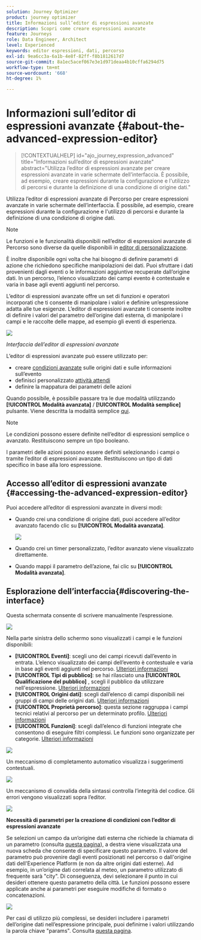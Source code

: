 ```yaml
---
solution: Journey Optimizer
product: journey optimizer
title: Informazioni sull’editor di espressioni avanzate
description: Scopri come creare espressioni avanzate
feature: Journeys
role: Data Engineer, Architect
level: Experienced
keywords: editor espressioni, dati, percorso
exl-id: 9ea6cc3a-6a1b-4e8f-82ff-f8b1812617d7
source-git-commit: 8a1ec5acef067e3e1d971deaa4b10cffa6294d75
workflow-type: tm+mt
source-wordcount: '668'
ht-degree: 1%

---
```


# Informazioni sull’editor di espressioni avanzate {#about-the-advanced-expression-editor}

>[!CONTEXTUALHELP]
>id="ajo_journey_expression_advanced"
>title="Informazioni sull’editor di espressioni avanzate"
>abstract="Utilizza l’editor di espressioni avanzate per creare espressioni avanzate in varie schermate dell’interfaccia. È possibile, ad esempio, creare espressioni durante la configurazione e l&#39;utilizzo di percorsi e durante la definizione di una condizione di origine dati."

Utilizza l’editor di espressioni avanzate di Percorso per creare espressioni avanzate in varie schermate dell’interfaccia. È possibile, ad esempio, creare espressioni durante la configurazione e l&#39;utilizzo di percorsi e durante la definizione di una condizione di origine dati.

>[!NOTE]
>
>Le funzioni e le funzionalità disponibili nell’editor di espressioni avanzate di Percorso sono diverse da quelle disponibili in [editor di personalizzazione](../../personalization/functions/functions.md).

È inoltre disponibile ogni volta che hai bisogno di definire parametri di azione che richiedono specifiche manipolazioni dei dati. Puoi sfruttare i dati provenienti dagli eventi o le informazioni aggiuntive recuperate dall’origine dati. In un percorso, l’elenco visualizzato dei campi evento è contestuale e varia in base agli eventi aggiunti nel percorso.

L’editor di espressioni avanzate offre un set di funzioni e operatori incorporati che ti consente di manipolare i valori e definire un’espressione adatta alle tue esigenze. L’editor di espressioni avanzate ti consente inoltre di definire i valori del parametro dell’origine dati esterna, di manipolare i campi e le raccolte delle mappe, ad esempio gli eventi di esperienza.

![](../assets/journey65.png)

_Interfaccia dell’editor di espressioni avanzate_

L’editor di espressioni avanzate può essere utilizzato per:

* creare [condizioni avanzate](../condition-activity.md#about_condition) sulle origini dati e sulle informazioni sull’evento
* definisci personalizzato [attività attendi](../wait-activity.md#custom)
* definire la mappatura dei parametri delle azioni

Quando possibile, è possibile passare tra le due modalità utilizzando **[!UICONTROL Modalità avanzata]** / **[!UICONTROL Modalità semplice]** pulsante. Viene descritta la modalità semplice [qui](../condition-activity.md#about_condition).

>[!NOTE]
>
>Le condizioni possono essere definite nell’editor di espressioni semplice o avanzato. Restituiscono sempre un tipo booleano.
>
>I parametri delle azioni possono essere definiti selezionando i campi o tramite l’editor di espressioni avanzate. Restituiscono un tipo di dati specifico in base alla loro espressione.

## Accesso all’editor di espressioni avanzate {#accessing-the-advanced-expression-editor}

Puoi accedere all’editor di espressioni avanzate in diversi modi:

* Quando crei una condizione di origine dati, puoi accedere all’editor avanzato facendo clic su **[!UICONTROL Modalità avanzata]**.

  ![](../assets/journeyuc2_33.png)

* Quando crei un timer personalizzato, l’editor avanzato viene visualizzato direttamente.
* Quando mappi il parametro dell’azione, fai clic su **[!UICONTROL Modalità avanzata]**.

## Esplorazione dell’interfaccia{#discovering-the-interface}

Questa schermata consente di scrivere manualmente l’espressione.

![](../assets/journey70.png)

Nella parte sinistra dello schermo sono visualizzati i campi e le funzioni disponibili:

* **[!UICONTROL Eventi]**: scegli uno dei campi ricevuti dall’evento in entrata. L’elenco visualizzato dei campi dell’evento è contestuale e varia in base agli eventi aggiunti nel percorso. [Ulteriori informazioni](../../event/about-events.md)
* **[!UICONTROL Tipi di pubblico]**: se hai rilasciato una **[!UICONTROL Qualificazione del pubblico]** , scegli il pubblico da utilizzare nell&#39;espressione. [Ulteriori informazioni](../condition-activity.md#using-a-segment)
* **[!UICONTROL Origini dati]**: scegli dall’elenco di campi disponibili nei gruppi di campi delle origini dati. [Ulteriori informazioni](../../datasource/about-data-sources.md)
* **[!UICONTROL Proprietà percorso]**: questa sezione raggruppa i campi tecnici relativi al percorso per un determinato profilo. [Ulteriori informazioni](journey-properties.md)
* **[!UICONTROL Funzioni]**: scegli dall’elenco di funzioni integrate che consentono di eseguire filtri complessi. Le funzioni sono organizzate per categorie. [Ulteriori informazioni](functions.md)

![](../assets/journey65.png)

Un meccanismo di completamento automatico visualizza i suggerimenti contestuali.

![](../assets/journey68.png)

Un meccanismo di convalida della sintassi controlla l’integrità del codice. Gli errori vengono visualizzati sopra l’editor.

![](../assets/journey69.png)

**Necessità di parametri per la creazione di condizioni con l’editor di espressioni avanzate**

Se selezioni un campo da un’origine dati esterna che richiede la chiamata di un parametro (consulta [questa pagina](../../datasource/external-data-sources.md)), a destra viene visualizzata una nuova scheda che consente di specificare questo parametro. Il valore del parametro può provenire dagli eventi posizionati nel percorso o dall&#39;origine dati dell&#39;Experience Platform (e non da altre origini dati esterne). Ad esempio, in un’origine dati correlata al meteo, un parametro utilizzato di frequente sarà &quot;city&quot;. Di conseguenza, devi selezionare il punto in cui desideri ottenere questo parametro della città. Le funzioni possono essere applicate anche ai parametri per eseguire modifiche di formato o concatenazioni.

![](../assets/journeyuc2_19.png)

Per casi di utilizzo più complessi, se desideri includere i parametri dell’origine dati nell’espressione principale, puoi definirne i valori utilizzando la parola chiave &quot;params&quot;. Consulta [questa pagina](../expression/field-references.md).
